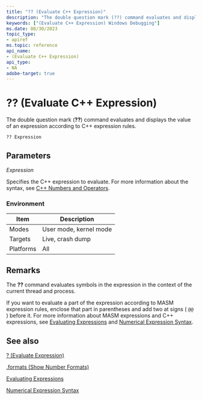 ```yaml
---
title: "?? (Evaluate C++ Expression)"
description: "The double question mark (??) command evaluates and displays the value of an expression according to C++ expression rules."
keywords: ["(Evaluate C++ Expression) Windows Debugging"]
ms.date: 08/30/2023
topic_type:
- apiref
ms.topic: reference
api_name:
- (Evaluate C++ Expression)
api_type:
- NA
adobe-target: true
---
```


# ?? (Evaluate C++ Expression)

The double question mark (**??**) command evaluates and displays the value of an expression according to C++ expression rules.

```dbgcmd
?? Expression
```

## Parameters

*Expression*

Specifies the C++ expression to evaluate. For more information about the syntax, see [C++ Numbers and Operators](c---numbers-and-operators.md).

### Environment

|  Item  | Description          |
|--------|----------------------|
|Modes   |User mode, kernel mode|
|Targets |Live, crash dump      |
|Platforms|All                  |

## Remarks

The **??** command evaluates symbols in the expression in the context of the current thread and process.

If you want to evaluate a part of the expression according to MASM expression rules, enclose that part in parentheses and add two at signs ( `@@` ) before it. For more information about MASM expressions and C++ expressions, see [Evaluating Expressions](evaluating-expressions.md) and [Numerical Expression Syntax](numerical-expression-syntax.md).

## See also

[? (Evaluate Expression)](---evaluate-expression-.md)

[.formats (Show Number Formats)](-formats--show-number-formats-.md)

[Evaluating Expressions](evaluating-expressions.md)

[Numerical Expression Syntax](numerical-expression-syntax.md)
